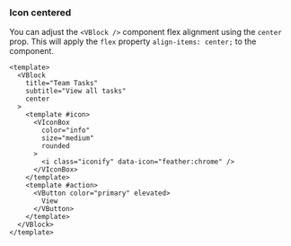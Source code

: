 ### Icon centered

You can adjust the `<VBlock />` component flex alignment using
the `center` prop. This will apply the `flex` property
`align-items: center;` to the component.

<!--code-->

```vue
<template>
  <VBlock
    title="Team Tasks"
    subtitle="View all tasks"
    center
  >
    <template #icon>
      <VIconBox
        color="info"
        size="medium"
        rounded
      >
        <i class="iconify" data-icon="feather:chrome" />
      </VIconBox>
    </template>
    <template #action>
      <VButton color="primary" elevated>
        View
      </VButton>
    </template>
  </VBlock>
</template>
```

<!--/code-->

<!--example-->

<div class="field">
  <div class="control">
    <div class="l-card">
      <VBlock title="Team Tasks" subtitle="View all tasks" center>
        <template #icon>
          <VIconBox color="info" size="medium" rounded>
            <i class="iconify" data-icon="feather:chrome"></i>
          </VIconBox>
        </template>
        <template #action>
          <VButton color="primary" elevated>View</VButton>
        </template>
      </VBlock>
    </div>
  </div>
</div>

<!--/example-->
